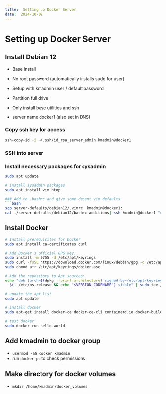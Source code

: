 ```yaml
---
title:  Setting up Docker Server
date:  2024-10-02
---
```


# Setting up Docker Server

## Install Debian 12
- Base install
- No root password (automatically installs sudo for user)
- Setup with kmadmin user / default password

- Partition full drive
- Only install base utilities and ssh
- server name docker1 (also set in DNS)

### Copy ssh key for access
```bash
ssh-copy-id -i ~/.ssh/id_rsa_server_admin kmadmin@docker1
```
### SSH into server

### Install necessary packages for sysadmin
```bash
sudo apt update

# install sysadmin packages
sudo apt install vim htop

### Add to .bashrc and give some decent vim defaults
```bash
scp server-defaults/debian12/.vimrc  kmadmin@docker1:
cat ./server-defaults/debian12/bashrc-additions| ssh kmadmin@docker1 "cat >> ~/.bashrc"
```

## Install Docker
```bash
# Install prerequisites for Docker
sudo apt install ca-certificates curl

# Add Docker's official GPG key:
sudo install -m 0755 -d /etc/apt/keyrings
sudo curl -fsSL https://download.docker.com/linux/debian/gpg -o /etc/apt/keyrings/docker.asc
sudo chmod a+r /etc/apt/keyrings/docker.asc

# Add the repository to Apt sources:
echo "deb [arch=$(dpkg --print-architecture) signed-by=/etc/apt/keyrings/docker.asc] https://download.docker.com/linux/debian \
  $(. /etc/os-release && echo "$VERSION_CODENAME") stable" | sudo tee /etc/apt/sources.list.d/docker.list > /dev/null

# update the apt list
sudo apt update

# install docker
sudo apt-get install docker-ce docker-ce-cli containerd.io docker-buildx-plugin docker-compose-plugin

# test docker
sudo docker run hello-world
```

## Add kmadmin to docker group
- `usermod -aG docker kmadmin`
- run `docker ps` to check permissions

## Make directory for docker volumes
- `mkdir /home/kmadmin/docker_volumes`




